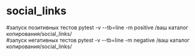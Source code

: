 # social_links
#запуск позитивных тестов
pytest -v --tb=line -m positive /ваш каталог копирования/social_links/  
#запуск негативных тестов
pytest -v --tb=line -m negative /ваш каталог копирования/social_links/  

